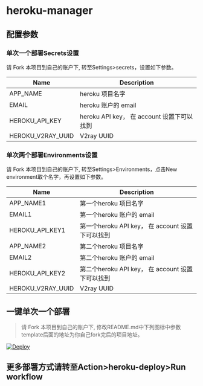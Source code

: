 # heroku-manager

## 配置参数
### 单次一个部署Secrets设置
请 Fork 本项目到自己的账户下, 转至Settings>secrets，设置如下参数。

| Name              | Description                                |
| ----------------- | ------------------------------------------ |
| APP_NAME          | heroku 项目名字                  |
| EMAIL             | heroku 账户的 email                        |
| HEROKU_API_KEY    | heroku API key， 在 account 设置下可以找到 |
| HEROKU_V2RAY_UUID | V2ray UUID                                  |

### 单次两个部署Environments设置
请 Fork 本项目到自己的账户下, 转至Settings>Environments，点击New environment取个名字，再设置如下参数。

| Name              | Description                                |
| ----------------- | ------------------------------------------ |
| APP_NAME1          | 第一个heroku 项目名字                  |
| EMAIL1             | 第一个heroku 账户的 email                        |
| HEROKU_API_KEY1    | 第一个heroku API key， 在 account 设置下可以找到 |
| APP_NAME2          | 第二个heroku 项目名字                  |
| EMAIL2            | 第二个heroku 账户的 email                        |
| HEROKU_API_KEY2   | 第二个heroku API key， 在 account 设置下可以找到 |
| HEROKU_V2RAY_UUID | V2ray UUID                                  |

## 一键单次一个部署
> 请 Fork 本项目到自己的账户下, 修改README.md中下列图标中参数template后面的地址为你自己fork完后的项目地址。
> 
[![Deploy](https://www.herokucdn.com/deploy/button.svg)](https://dashboard.heroku.com/new?template=https://github.com/fangxingweiai/heroku-manager)

## 更多部署方式请转至Action>heroku-deploy>Run workflow